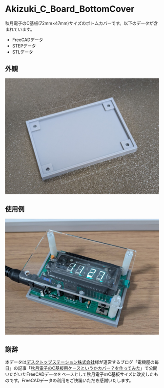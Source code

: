 # Akizuki_C_Board_BottomCover
秋月電子のC基板(72mm×47mm)サイズのボトムカバーです。以下のデータが含まれています。
* FreeCADデータ
* STEPデータ
* STLデータ

## 外観
![rev01](/akizuki_c_board_bottomcover1.jpg)  

## 使用例
![rev01](/akizuki_c_board_bottomcover2.jpg)  

## 謝辞
本データは[デスクトップステーション株式会社](https://desktopstation.net/index_jp.html)様が運営するブログ「電機屋の毎日」の記事「[秋月電子のC基板用ケースというかカバー？を作ってみた](http://powerele.sblo.jp/article/188062045.html)」で公開いただいたFreeCADデータをベースとして秋月電子のC基板サイズに改変したものです。FreeCADデータの利用をご快諾いただき感謝いたします。
